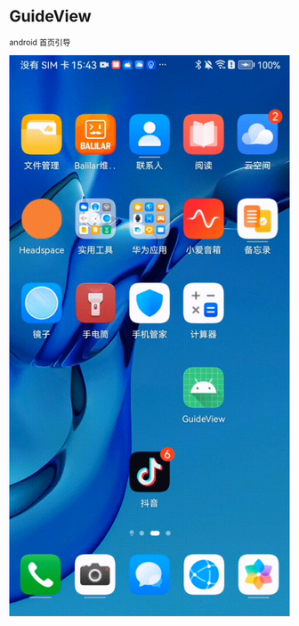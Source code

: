 # GuideView
android 首页引导

![img](https://github.com/biubiubiu2023/GuideView/blob/master/images/SVID_20230902_154326_1.gif)

